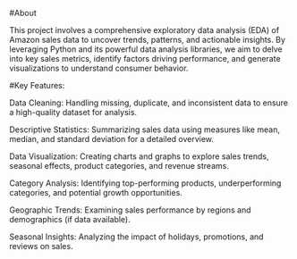 #About
		
This project involves a comprehensive exploratory data analysis (EDA) of Amazon sales data to uncover trends, patterns, and actionable insights. By leveraging Python and its powerful data analysis libraries, we aim to delve into key sales metrics, identify factors driving performance, and generate visualizations to understand consumer behavior.

#Key Features:
  
Data Cleaning: Handling missing, duplicate, and inconsistent data to ensure a high-quality dataset for analysis.

Descriptive Statistics: Summarizing sales data using measures like mean, median, and standard deviation for a detailed overview.

Data Visualization: Creating charts and graphs to explore sales trends, seasonal effects, product categories, and revenue streams.

Category Analysis: Identifying top-performing products, underperforming categories, and potential growth opportunities.

Geographic Trends: Examining sales performance by regions and demographics (if data available).

Seasonal Insights: Analyzing the impact of holidays, promotions, and reviews on sales.
